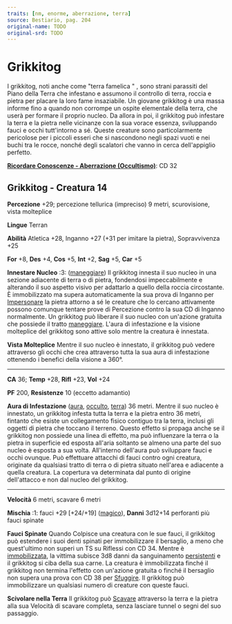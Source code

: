 ```yaml
---
traits: [nm, enorme, aberrazione, terra]
source: Bestiario, pag. 204
original-name: TODO
original-srd: TODO
---
```


# Grikkitog

I grikkitog, noti anche come "terra famelica " , sono strani parassiti del Piano
della Terra che infestano e assumono il controllo di terra, roccia e pietra per
placare la loro fame insaziabile. Un giovane grikkitog è una massa informe fino
a quando non corrompe un ospite elementale della terra, che userà per formare il
proprio nucleo. Da allora in poi, il grikkitog può infestare la terra e la
pietra nelle vicinanze con la sua vorace essenza, sviluppando fauci e occhi
tutt'intorno a sé. Queste creature sono particolarmente pericolose per i piccoli
esseri che si nascondono negli spazi vuoti e nei buchi tra le rocce, nonché
degli scalatori che vanno in cerca dell'appiglio perfetto.

**[Ricordare Conoscenze - Aberrazione (Occultismo)](/azioni/ricordare-conoscenze)**:
CD 32

## Grikkitog - Creatura 14

**Percezione** +29; percezione tellurica (impreciso) 9 metri, scurovisione,
vista molteplice

**Lingue** Terran

**Abilità** Atletica +28, Inganno +27 (+31 per imitare la pietra), Sopravvivenza
+25

**For** +8, **Des** +4, **Cos** +5, **Int** +2, **Sag** +5, **Car** +5

**Innestare Nucleo** :3: ([maneggiare](/tratti/maneggiare)) Il grikkitog innesta
il suo nucleo in una sezione adiacente di terra o di pietra, fondendosi
impeccabilmente e alterando il suo aspetto visivo per adattarlo a quello della
roccia circostante. È immobilizzato ma supera automaticamente la sua prova di
Inganno per [Impersonare](/azioni/impersonare) la pietra attorno a sé le
creature che lo cercano attivamente possono comunque tentare prove di Percezione
contro la sua CD di Inganno normalmente. Un grikkitog può liberare il suo nucleo
con un'azione gratuita che possiede il tratto [maneggiare](/tratti/maneggiare).
L'aura di infestazione e la visione molteplice del grikkitog sono attive solo
mentre la creatura è innestata.

**Vista Molteplice** Mentre il suo nucleo è innestato, il grikkitog può vedere
attraverso gli occhi che crea attraverso tutta la sua aura di infestazione
ottenendo i benefici della visione a 360°.

---

**CA** 36; **Temp** +28, **Rifl** +23, **Vol** +24

**PF** 200, **Resistenze** 10 (eccetto adamantio)

**Aura di Infestazione** ([aura](/tratti/aura), [occulto](/tratti/occulto),
[terra](/tratti/terra)) 36 metri. Mentre il suo nucleo è innestato, un grikkitog
infesta tutta la terra e la pietra entro 36 metri, fintanto che esiste un
collegamento fisico contiguo tra la terra, inclusi gli oggetti di pietra che
toccano il terreno. Questo effetto si propaga anche se il grikkitog non possiede
una linea di effetto, ma può influenzare la terra o la pietra in superficie ed
esposta all'aria soltanto se almeno una parte del suo nucleo è esposta a sua
volta. All'interno dell'aura può sviluppare fauci e occhi ovunque. Può
effettuare attacchi di fauci contro ogni creatura, originate da qualsiasi tratto
di terra o di pietra situato nell'area e adiacente a quella creatura. La
copertura va determinata dal punto di origine dell'attacco e non dal nucleo del
grikkitog.

---

**Velocità** 6 metri, scavare 6 metri

**Mischia** :1: fauci +29 \[+24/+19] ([magico](/tratti/magico)), **Danni**
3d12+14 perforanti più fauci spinate

**Fauci Spinate** Quando Colpisce una creatura con le sue fauci, il grikkitog
può estendere i suoi denti spinati per immobilizzare il bersaglio, a meno che
quest'ultimo non superi un TS su Riflessi con CD 34. Mentre è
[immobilizzata](/condizioni/immobilizzato), la vittima subisce 3d8 danni da
sanguinamento [persistenti](/condizioni/danno-persistente) e il grikkitog si
ciba della sua carne. La creatura è immobilizzata finché il grikkitog non
termina l'effetto con un'azione gratuita o finché il bersaglio non supera una
prova con CD 38 per [Sfuggire](/azioni/sfuggire). Il grikkitog può immobilizzare
un qualsiasi numero di creature con queste fauci.

**Scivolare nella Terra** Il grikkitog può [Scavare](/azioni/scavare) attraverso
la terra e la pietra alla sua Velocità di scavare completa, senza lasciare
tunnel o segni del suo passaggio.
